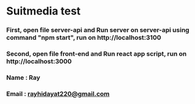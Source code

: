 # Suitmedia test

### First, open file server-api and Run server on server-api using command "npm start", run on  http://localhost:3100

### Second, open file front-end and Run react app script, run on  http://localhost:3000

### Name : Ray
### Email : rayhidayat220@gmail.com